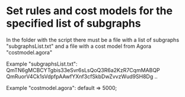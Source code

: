 # Set rules and cost models for the specified list of subgraphs
In the folder with the script there must be a file with a list of subgraphs "subgraphsList.txt" and a file with a cost model from Agora "costmodel.agora"

Example "subgraphsList.txt":
QmTN6gMCBCYTgbis33eSvr6sLsQoQ3R6a2KzR7CqmMABQP
QmRuorV4Ck1sVdpfpAAwfYXnf3cfSkbDwZvvzWud9SH8Dg
..

Example "costmodel.agora":
default => 5000;